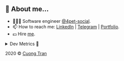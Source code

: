 ## 🦄 About me...

- 🧑🏻‍💻 Software engineer [@4pet-social](https://github.com/4pet-social).
- 📫 How to reach me: [LinkedIn](https://linkedin.com/in/103cuong) | [Telegram](https://t.me/cuong103) | [Portfolio](https://103cuong.github.io/).
- 💵 Hire [me](mailto:103cuong@gmail.com).

<details><summary>Dev Metrics 💅</summary>

<!--START_SECTION:waka-->
![Profile Views](http://img.shields.io/badge/Profile%20Views-14-blue)

![Lines of code](https://img.shields.io/badge/From%20Hello%20World%20I%27ve%20Written-17.6%20million%20lines%20of%20code-blue)

**🐱 My Github Data** 

> 🏆 2,231 Contributions in the Year 2020
 > 
> 📦 497.0 kB Used in Github's Storage 
 > 
> 💼 Opted to Hire
 > 
> 📜 154 Public Repositories
 > 
> 🔑 0 Private Repository 
 > 
**I'm a Night 🦉** 

```text
🌞 Morning    65 commits     ███░░░░░░░░░░░░░░░░░░░░░░   11.71% 
🌆 Daytime    164 commits    ███████░░░░░░░░░░░░░░░░░░   29.55% 
🌃 Evening    205 commits    █████████░░░░░░░░░░░░░░░░   36.94% 
🌙 Night      121 commits    █████░░░░░░░░░░░░░░░░░░░░   21.8%

```
📅 **I'm Most Productive on Thursday** 

```text
Monday       55 commits     ██░░░░░░░░░░░░░░░░░░░░░░░   9.91% 
Tuesday      94 commits     ████░░░░░░░░░░░░░░░░░░░░░   16.94% 
Wednesday    50 commits     ██░░░░░░░░░░░░░░░░░░░░░░░   9.01% 
Thursday     115 commits    █████░░░░░░░░░░░░░░░░░░░░   20.72% 
Friday       75 commits     ███░░░░░░░░░░░░░░░░░░░░░░   13.51% 
Saturday     75 commits     ███░░░░░░░░░░░░░░░░░░░░░░   13.51% 
Sunday       91 commits     ████░░░░░░░░░░░░░░░░░░░░░   16.4%

```


📊 **This Week I Spent My Time On** 

```text
⌚︎ Time Zone: Asia/Ho_Chi_Minh

💬 Programming Languages: 
TypeScript               32 hrs 27 mins      ███████████████████░░░░░░   75.96% 
YAML                     4 hrs 55 mins       ███░░░░░░░░░░░░░░░░░░░░░░   11.55% 
JSON                     2 hrs 1 min         █░░░░░░░░░░░░░░░░░░░░░░░░   4.75% 
Other                    54 mins             ░░░░░░░░░░░░░░░░░░░░░░░░░   2.14% 
JavaScript               41 mins             ░░░░░░░░░░░░░░░░░░░░░░░░░   1.61%

🔥 Editors: 
WebStorm                 40 hrs 14 mins      ███████████████████████░░   94.21% 
VS Code                  2 hrs 28 mins       █░░░░░░░░░░░░░░░░░░░░░░░░   5.79%

```

**I Mostly Code in TypeScript** 

```text
TypeScript               43 repos            ██████████░░░░░░░░░░░░░░░   43.43% 
JavaScript               25 repos            ██████░░░░░░░░░░░░░░░░░░░   25.25% 
Go                       18 repos            ████░░░░░░░░░░░░░░░░░░░░░   18.18% 
Shell                    4 repos             █░░░░░░░░░░░░░░░░░░░░░░░░   4.04% 
Dart                     2 repos             ░░░░░░░░░░░░░░░░░░░░░░░░░   2.02%

```



<!--END_SECTION:waka-->
</details>

2020 © [Cuong Tran](https://github.com/103cuong)
